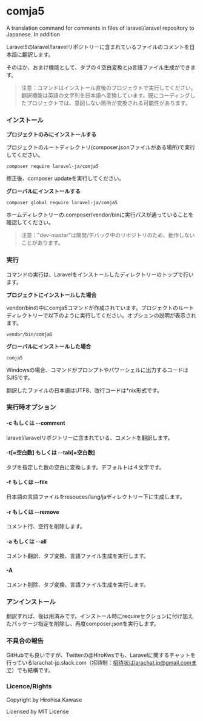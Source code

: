 # comja5

A translation command for comments in files of laravel/laravel repository to Japanese. In addition

Laravel5のlaravel/laravelリポジトリーに含まれているファイルのコメントを日本語に翻訳します。

そのほか、おまけ機能として、タブの４空白変換とja言語ファイル生成ができます。

> 注意：コマンドはインストール直後のプロジェクトで実行してください。翻訳機能は英語の文字列を日本語へ変換しています。既にコーディングしたプロジェクトでは、意図しない箇所が変換される可能性があります。

### インストール

**プロジェクトのみにインストールする**

プロジェクトのルートディレクトリ(composer.jsonファイルがある場所)で実行してください。

~~~
composer require laravel-ja/comja5
~~~

修正後、composer updateを実行してください。

**グローバルにインストールする**

~~~
composer global require laravel-ja/comja5
~~~

ホームディレクトリーの.composer/vendor/binに実行パスが通っていることを確認してください。

> 注意："dev-master"は開発/デバッグ中のリポジトリのため、動作しないことがあります。

### 実行

コマンドの実行は、Laravelをインストールしたディレクトリーのトップで行います。

**プロジェクトにインストールした場合**

vendor/binの中にcomja5コマンドが作成されています。プロジェクトのルートディレクトリーで以下のように実行してください。オプションの説明が表示されます。

~~~
vendor/bin/comja5
~~~

**グローバルにインストールした場合**

~~~
comja5
~~~

Windowsの場合、コマンドがプロンプトやパワーシェルに出力するコードはSJISです。

翻訳したファイルの日本語はUTF8、改行コードは*nix形式です。

### 実行時オプション

#### -c もしくは --comment

laravel/laravelリポジトリーに含まれている、コメントを翻訳します。

#### -t[=空白数] もしくは --tab[=空白数]

タブを指定した数の空白に変換します。デフォルトは４文字です。

#### -f もしくは --file

日本語の言語ファイルをresouces/lang/jaディレクトリー下に生成します。

#### -r もしくは --remove

コメント行、空行を削除します。

#### -a もしくは --all

コメント翻訳、タブ変換、言語ファイル生成を実行します。

#### -A

コメント削除、タブ変換、言語ファイル生成を実行します。

### アンインストール

翻訳すれば、後は用済みです。インストール時にrequireセクションに付け加えたパッケージ指定を削除し、再度composer.jsonを実行します。

### 不具合の報告

GitHubでも良いですが、Twitterの@HiroKwsでも、Laravelに関するチャットを行っているlarachat-jp.slack.com（招待制：招待状はlarachat.jp@gmail.comまで）でも結構です。

### Licence/Rights

Copyright by Hirohisa Kawase

Licensed by MIT License
